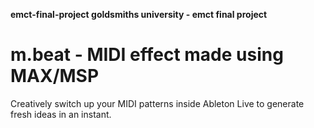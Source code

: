 **emct-final-project
goldsmiths university - emct final project**

# m.beat - MIDI effect made using MAX/MSP

Creatively switch up your MIDI patterns inside Ableton Live to generate fresh ideas in an instant.
